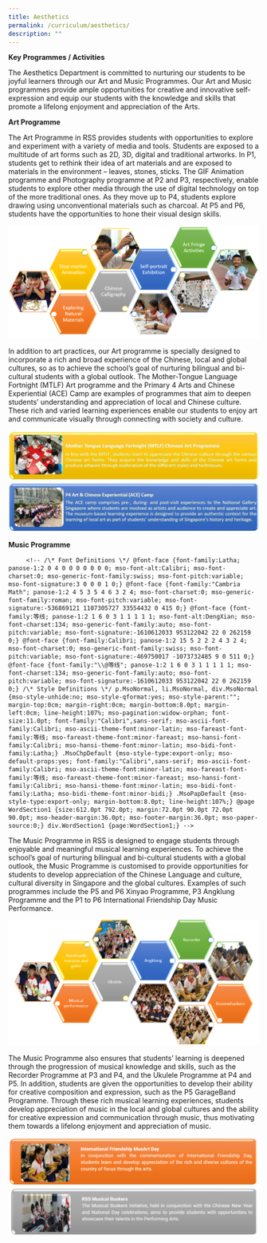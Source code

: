```yaml
---
title: Aesthetics
permalink: /curriculum/aesthetics/
description: ""
---
```

**Key Programmes / Activities**

The Aesthetics Department is committed to nurturing our students to be joyful learners through our Art and Music Programmes. Our Art and Music programmes provide ample opportunities for creative and innovative self-expression and equip our students with the knowledge and skills that promote a lifelong enjoyment and appreciation of the Arts.

**Art Programme**

The Art Programme in RSS provides students with opportunities to explore and experiment with a variety of media and tools. Students are exposed to a multitude of art forms such as 2D, 3D, digital and traditional artworks. In P1, students get to rethink their idea of art materials and are exposed to materials in the environment – leaves, stones, sticks. The GIF Animation programme and Photography programme at P2 and P3, respectively, enable students to explore other media through the use of digital technology on top of the more traditional ones. As they move up to P4, students explore drawing using unconventional materials such as charcoal. At P5 and P6, students have the opportunities to hone their visual design skills.

![](/images/Art_1.png)

In addition to art practices, our Art programme is specially designed to incorporate a rich and broad experience of the Chinese, local and global cultures, so as to achieve the school’s goal of nurturing bilingual and bi-cultural students with a global outlook. The Mother-Tongue Language Fortnight (MTLF) Art programme and the Primary 4 Arts and Chinese Experiential (ACE) Camp are examples of programmes that aim to deepen students’ understanding and appreciation of local and Chinese culture. These rich and varied learning experiences enable our students to enjoy art and communicate visually through connecting with society and culture.

![](/images/Aesthetics%2024August.jpeg)

**Music Programme**

         <!-- /\* Font Definitions \*/ @font-face {font-family:Latha; panose-1:2 0 4 0 0 0 0 0 0 0; mso-font-alt:Calibri; mso-font-charset:0; mso-generic-font-family:swiss; mso-font-pitch:variable; mso-font-signature:3 0 0 0 1 0;} @font-face {font-family:"Cambria Math"; panose-1:2 4 5 3 5 4 6 3 2 4; mso-font-charset:0; mso-generic-font-family:roman; mso-font-pitch:variable; mso-font-signature:-536869121 1107305727 33554432 0 415 0;} @font-face {font-family:等线; panose-1:2 1 6 0 3 1 1 1 1 1; mso-font-alt:DengXian; mso-font-charset:134; mso-generic-font-family:auto; mso-font-pitch:variable; mso-font-signature:-1610612033 953122042 22 0 262159 0;} @font-face {font-family:Calibri; panose-1:2 15 5 2 2 2 4 3 2 4; mso-font-charset:0; mso-generic-font-family:swiss; mso-font-pitch:variable; mso-font-signature:-469750017 -1073732485 9 0 511 0;} @font-face {font-family:"\\@等线"; panose-1:2 1 6 0 3 1 1 1 1 1; mso-font-charset:134; mso-generic-font-family:auto; mso-font-pitch:variable; mso-font-signature:-1610612033 953122042 22 0 262159 0;} /\* Style Definitions \*/ p.MsoNormal, li.MsoNormal, div.MsoNormal {mso-style-unhide:no; mso-style-qformat:yes; mso-style-parent:""; margin-top:0cm; margin-right:0cm; margin-bottom:8.0pt; margin-left:0cm; line-height:107%; mso-pagination:widow-orphan; font-size:11.0pt; font-family:"Calibri",sans-serif; mso-ascii-font-family:Calibri; mso-ascii-theme-font:minor-latin; mso-fareast-font-family:等线; mso-fareast-theme-font:minor-fareast; mso-hansi-font-family:Calibri; mso-hansi-theme-font:minor-latin; mso-bidi-font-family:Latha;} .MsoChpDefault {mso-style-type:export-only; mso-default-props:yes; font-family:"Calibri",sans-serif; mso-ascii-font-family:Calibri; mso-ascii-theme-font:minor-latin; mso-fareast-font-family:等线; mso-fareast-theme-font:minor-fareast; mso-hansi-font-family:Calibri; mso-hansi-theme-font:minor-latin; mso-bidi-font-family:Latha; mso-bidi-theme-font:minor-bidi;} .MsoPapDefault {mso-style-type:export-only; margin-bottom:8.0pt; line-height:107%;} @page WordSection1 {size:612.0pt 792.0pt; margin:72.0pt 90.0pt 72.0pt 90.0pt; mso-header-margin:36.0pt; mso-footer-margin:36.0pt; mso-paper-source:0;} div.WordSection1 {page:WordSection1;} -->

The Music Programme in RSS is designed to engage students through enjoyable and meaningful musical learning experiences. To achieve the school’s goal of nurturing bilingual and bi-cultural students with a global outlook, the Music Programme is customised to provide opportunities for students to develop appreciation of the Chinese Language and culture, cultural diversity in Singapore and the global cultures. Examples of such programmes include the P5 and P6 Xinyao Programme, P3 Angklung Programme and the P1 to P6 International Friendship Day Music Performance.

![](/images/Music_1.png)

The Music Programme also ensures that students’ learning is deepened through the progression of musical knowledge and skills, such as the Recorder Programme at P3 and P4, and the Ukulele Programme at P4 and P5. In addition, students are given the opportunities to develop their ability for creative composition and expression, such as the P5 GarageBand Programme. Through these rich musical learning experiences, students develop appreciation of music in the local and global cultures and the ability for creative expression and communication through music, thus motivating them towards a lifelong enjoyment and appreciation of music.

![](/images/IF%20MusArt%20Day.png)
![](/images/RSS%20Musical%20Buskers.png)
